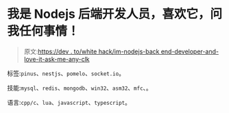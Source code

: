 # 我是 Nodejs 后端开发人员，喜欢它，问我任何事情！

> 原文:[https://dev . to/white hack/im-nodejs-back end-developer-and-love-it-ask-me-any-clk](https://dev.to/whitehack/im-nodejs-backend-developer-and-love-it-ask-me-anything-clk)

标签:`pinus`、`nestjs`、`pomelo`、`socket.io`。

技能:`mysql`、`redis`、`mongodb`、`win32`、`asm32`、`mfc`、。

语言:`cpp/c`、`lua`、`javascript`、`typescript`。